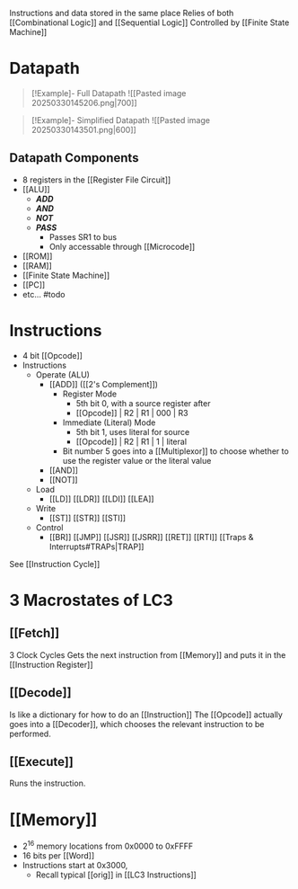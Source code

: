 Instructions and data stored in the same place
Relies of both [[Combinational Logic]] and [[Sequential Logic]]
Controlled by [[Finite State Machine]]

# Datapath
> [!Example]- Full Datapath
![[Pasted image 20250330145206.png|700]]

> [!Example]- Simplified Datapath
![[Pasted image 20250330143501.png|600]]
## Datapath Components
* 8 registers in the [[Register File Circuit]]
* [[ALU]]
	* ***ADD***
	* ***AND***
	* ***NOT***
	* ***PASS***
		* Passes SR1 to bus
		* Only accessable through [[Microcode]]
* [[ROM]]
* [[RAM]]
* [[Finite State Machine]]
* [[PC]]
* etc... #todo
# Instructions
* 4 bit [[Opcode]]
* Instructions
	*  Operate (ALU)
		* [[ADD]] ([[2's Complement]])
			* Register Mode
				* 5th bit 0, with a source register after
				* [[Opcode]] | R2 | R1 | 000 | R3
			* Immediate (Literal) Mode
				* 5th bit 1, uses literal for source
				* [[Opcode]] | R2 | R1 | 1 | literal
			* Bit number 5 goes into a [[Multiplexor]] to choose whether to use the register value or the literal value
		* [[AND]]
		* [[NOT]]
	* Load
		* [[LD]] [[LDR]] [[LDI]] [[LEA]]
	* Write
		* [[ST]] [[STR]] [[STI]]
	* Control
		* [[BR]] [[JMP]] [[JSR]] [[JSRR]] [[RET]] [[RTI]] [[Traps & Interrupts#TRAPs|TRAP]]

See [[Instruction Cycle]]
# 3 Macrostates of LC3
## [[Fetch]]
3 Clock Cycles
Gets the next instruction from [[Memory]] and puts it in the [[Instruction Register]]
## [[Decode]]
Is like a dictionary for how to do an [[Instruction]]
The [[Opcode]] actually goes into a [[Decoder]], which chooses the relevant instruction to be performed.
## [[Execute]]
Runs the instruction.
# [[Memory]]
* $2^{16}$ memory locations from 0x0000 to 0xFFFF
* $16$ bits per [[Word]]
* Instructions start at 0x3000,
	* Recall typical [[orig]] in [[LC3 Instructions]]